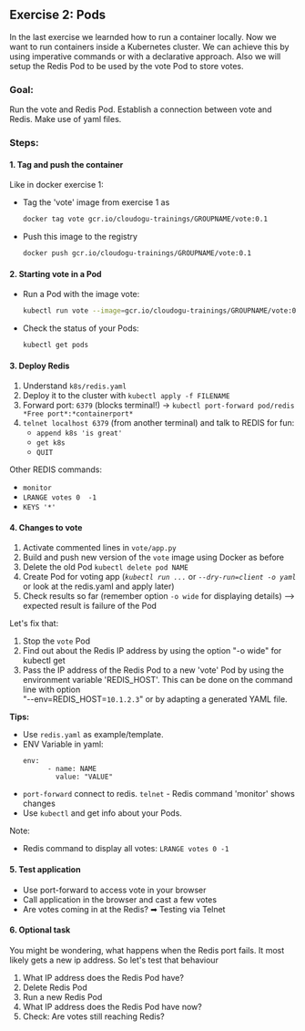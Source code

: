 ## Exercise 2: Pods

In the last exercise we learnded how to run a container locally. Now we want to run containers inside a Kubernetes cluster. We can achieve this by using imperative commands or  with a declarative approach. Also we will setup the Redis Pod to be used by the vote Pod to store votes.

### Goal:

Run the vote and Redis Pod. 
Establish a connection between vote and Redis. 
Make use of yaml files.

### Steps:

#### **1. Tag and push the container**
Like in docker exercise 1:

* Tag the 'vote' image from exercise 1 as
  ```bash
  docker tag vote gcr.io/cloudogu-trainings/GROUPNAME/vote:0.1
  ```  
* Push this image to the registry 
  ```bash
  docker push gcr.io/cloudogu-trainings/GROUPNAME/vote:0.1
  ```

#### **2. Starting vote in a Pod**

* Run a Pod with the image vote:
  ```bash
  kubectl run vote --image=gcr.io/cloudogu-trainings/GROUPNAME/vote:0.1
  ```
* Check the status of your Pods:
  ```bash
  kubectl get pods
  ```

#### **3. Deploy Redis**

1. Understand `k8s/redis.yaml`
2. Deploy it to the cluster with `kubectl apply -f FILENAME`
3. Forward port: `6379` (blocks terminal!) -> `kubectl port-forward pod/redis *Free port*:*containerport*`
4. `telnet localhost 6379` (from another terminal) and talk to REDIS for fun:
    * `append k8s 'is great'`
    * `get k8s`
    * `QUIT`  

Other REDIS commands:
  - `monitor`
  - `LRANGE votes 0  -1`
  - `KEYS '*'`

#### **4. Changes to vote**

1. Activate commented lines in `vote/app.py`
2. Build and push new version of the `vote` image using Docker as before
3. Delete the old Pod `kubectl delete pod NAME`
3. Create Pod for voting app (*`kubectl run ...`* or *`--dry-run=client -o yaml`* or look at the redis.yaml and apply later)
4. Check results so far (remember option `-o wide` for displaying details)
  --> expected result is failure of the Pod

Let's fix that:

1. Stop the `vote` Pod
2. Find out about the Redis IP address by using the option "-o wide" for kubectl get
3. Pass the IP address of the Redis Pod to a new 'vote' Pod by using
  the environment variable 'REDIS_HOST'.
  This can be done on the command line with option  
  "--env=REDIS_HOST=`10.1.2.3`" or by
  adapting a generated YAML file.  

  **Tips:**
* Use `redis.yaml` as example/template.
* ENV Variable in yaml:
  ```
  env:
        - name: NAME
          value: "VALUE"
  ```
* `port-forward` connect to redis. `telnet` - Redis command 'monitor' shows changes
* Use `kubectl` and get info about your Pods.

Note:
* Redis command to display all votes: `LRANGE votes 0 -1`


#### **5. Test application**

* Use port-forward to access vote in your browser
* Call application in the browser and cast a few votes
* Are votes coming in at the Redis? ➡ Testing via Telnet

#### **6. Optional task**
You might be wondering, what happens when the Redis port fails. It most likely gets a new ip address. So let's test that behaviour

1. What IP address does the Redis Pod have? 
2. Delete Redis Pod
3. Run a new Redis Pod
4. What IP address does the Redis Pod have now?
5. Check: Are votes still reaching Redis?
